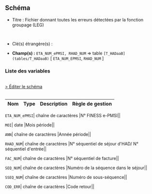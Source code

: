 ## Schéma


- Titre : Fichier donnant toutes les erreurs détectées par la fonction groupage (LEG)
<br />



- Clé(s) étrangère(s) : <br />

- **Champ(s) :** `ETA_NUM_ePMSI, RHAD_NUM`
  => table `[T_HADaaB](tables/T_HADaaB)` [ `ETA_NUM_EPMSI`, `RHAD_NUM` ]<br />

 
### Liste des variables
<br />
<div>
    <a href="https://gitlab.com/healthdatahub/applications-du-hdh/schema-snds/-/tree/master/schemas/T_HADaaLEG/T_HADaaLEG.json"
       target="_blank" rel="noopener noreferrer">> Éditer le schéma</a>
</div>
<br />

Nom | Type | Description | Règle de gestion
-|-|-|-



`ETA_NUM_ePMSI`| chaîne de caractères |N° FINESS e-PMSI||

`MOI`| date |Mois période||

`ANN`| chaîne de caractères |Année période||

`RHAD_NUM`| chaîne de caractères |N° séquentiel de séjour d'HAD/ N° séquentiel d'entrée||

`FAC_NUM`| chaîne de caractères |N° séquentiel de facture||

`SEQ_NUM`| chaîne de caractères |Numéro de la séquence dans le séjour||

`SSEQ_NUM`| chaîne de caractères |Numéro de sous-séquence||

`COD_ERR`| chaîne de caractères |Code retour||
